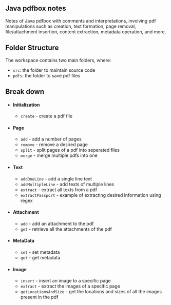 ## Java pdfbox notes

Notes of Java pdfbox with comments and interpretations, involving pdf manipulations such as creation, text formation, page removal, file/attachment insertion, content extraction, metadata operation, and more.

## Folder Structure

The workspace contains two main folders, where:

- `src`: the folder to maintain source code
- `pdfs`: the folder to save pdf files

## Break down

* #### Initialization
  * `create` - create a pdf file
* #### Page
  * `add` - add a number of pages
  * `remove` - remove a desired page
  * `split` - split pages of a pdf into seperated files
  * `merge` - merge multiple pdfs into one
* #### Text
  * `addOneLine` - add a single line text
  * `addMultipleLine` - add texts of multiple lines
  * `extract` - extract all texts from a pdf
  * `extractPassport` - example of extracting desired information using regex
* #### Attachment
  * `add` - add an attachment to the pdf
  * `get` - retrieve all the attachments of the pdf
* #### MetaData
  * `set` - set metadata
  * `get` - get metadata
* #### Image
  * `insert` - insert an image to a specific page
  * `extract` - extract the images of a specific page
  * `getLocationsAndSize` - get the locations and sizes of all the images present in the pdf   